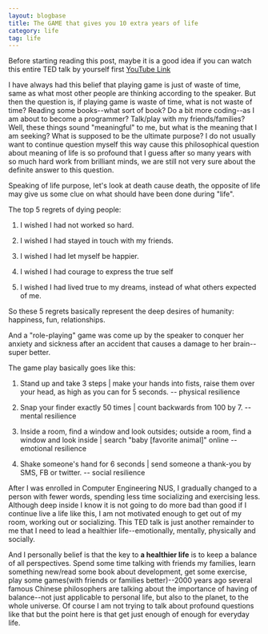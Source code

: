```yaml
---
layout: blogbase
title: The GAME that gives you 10 extra years of life
category: life
tag: life
---
```

Before starting reading this post, maybe it is a good idea if you can watch this entire TED talk by yourself first [YouTube Link](https://www.youtube.com/watch?v=lfBpsV1Hwqs&list=PLAC463A2B6B2CEC7F)


I have always had this belief that playing game is just of waste of time, same as what most other people are thinking according to the speaker. But then the question is, if playing game is waste of time, what is not waste of time? Reading some books--what sort of book? Do a bit more coding--as I am about to become a programmer? Talk/play with my friends/families? Well, these things sound "meaningful" to me, but what is the meaning that I am seeking? What is supposed to be the ultimate purpose? I do not usually want to continue question  myself this way cause this philosophical question about meaning of life is so profound that I guess after so many years with so much hard work from brilliant minds, we are still not very sure about the definite answer to this question.

Speaking of life purpose, let's look at death cause death, the opposite of life may give us some clue on what should have been done during "life".

The top 5 regrets of dying people:

1. I wished I had not worked so hard.

2. I wished I had stayed in touch with my friends.

3. I wished I had let myself be happier.

4. I wished I had courage to express the true self

5. I wished I had lived true to my dreams, instead of what others expected of me.

So these 5 regrets basically represent the deep desires of humanity: happiness, fun, relationships.

And a "role-playing" game was come up by the speaker to conquer her anxiety and sickness after an accident that causes a damage to her brain--super better.

The game play basically goes like this:

1. Stand up and take 3 steps | make your hands into fists, raise them over your head, as high as you can for 5 seconds. -- physical resilience

2. Snap your finder exactly 50 times | count backwards from 100 by 7. -- mental resilience

3. Inside a room, find a window and look outsides; outside a room, find a window and look inside | search "baby [favorite animal]" online -- emotional resilience

4. Shake someone's hand for 6 seconds | send someone a thank-you by SMS, FB or twitter. -- social resilience

After I was enrolled in Computer Engineering NUS, I gradually changed to a person with fewer words, spending less time socializing and exercising less. Although deep inside I know it is not going to do more bad than good if I continue live a life like this, I am not motivated enough to get out of my room, working out or socializing. This TED talk is just another remainder to me that I need to lead a healthier life--emotionally, mentally, physically and socially.

And I personally belief is that the key to **a healthier life** is to keep a balance of all perspectives. Spend some time talking with friends my families, learn something new/read some book about development, get some exercise, play some games(with friends or families better)--2000 years ago several famous Chinese philosophers are talking about the importance of having of balance--not just applicable to personal life, but also to the planet, to the whole universe. Of course I am not trying to talk about profound questions like that but the point here is that get just enough of enough for everyday life.
